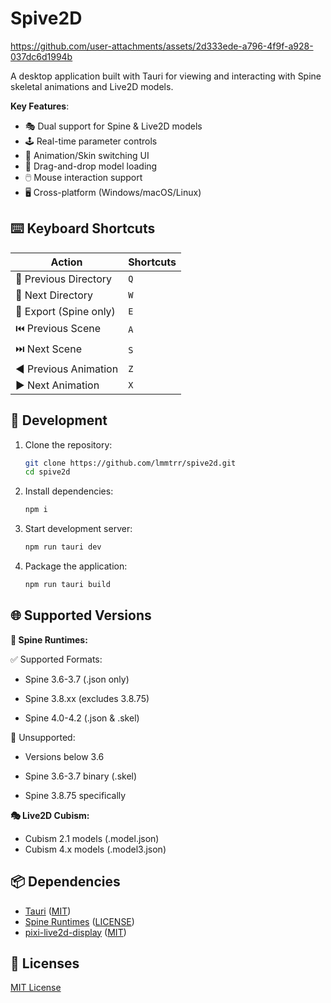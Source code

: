 # Spive2D

https://github.com/user-attachments/assets/2d333ede-a796-4f9f-a928-037dc6d1994b

A desktop application built with Tauri for viewing and interacting with Spine skeletal animations and Live2D models.

**Key Features**:

- 🎭 Dual support for Spine & Live2D models
- 🕹️ Real-time parameter controls
- 🎨 Animation/Skin switching UI
- 📂 Drag-and-drop model loading
- 🖱️ Mouse interaction support
- 🖥️ Cross-platform (Windows/macOS/Linux)

## ⌨️ Keyboard Shortcuts

| Action                 | Shortcuts |
| ---------------------- | --------- |
| 📂 Previous Directory  | `Q`       |
| 📁 Next Directory      | `W`       |
| 💾 Export (Spine only) | `E`       |
| ⏮️ Previous Scene      | `A`       |
| ⏭️ Next Scene          | `S`       |
| ◀️ Previous Animation  | `Z`       |
| ▶️ Next Animation      | `X`       |

## 🚀 Development

1. Clone the repository:

   ```bash
   git clone https://github.com/lmmtrr/spive2d.git
   cd spive2d
   ```

2. Install dependencies:

   ```bash
   npm i
   ```

3. Start development server:

   ```bash
   npm run tauri dev
   ```

4. Package the application:

   ```bash
   npm run tauri build
   ```

## 🌐 Supported Versions

**🦴 Spine Runtimes:**

✅ Supported Formats:

- Spine 3.6-3.7 (.json only)

- Spine 3.8.xx (excludes 3.8.75)

- Spine 4.0-4.2 (.json & .skel)

🚫 Unsupported:

- Versions below 3.6

- Spine 3.6-3.7 binary (.skel)

- Spine 3.8.75 specifically

**🎭 Live2D Cubism:**

- Cubism 2.1 models (.model.json)
- Cubism 4.x models (.model3.json)

## 📦 Dependencies

- [Tauri](https://github.com/tauri-apps/tauri) ([MIT](https://github.com/tauri-apps/tauri/blob/dev/LICENSE_MIT))
- [Spine Runtimes](https://github.com/EsotericSoftware/spine-runtimes) ([LICENSE](https://github.com/EsotericSoftware/spine-runtimes/blob/master/LICENSE))
- [pixi-live2d-display](https://github.com/guansss/pixi-live2d-display) ([MIT](https://github.com/guansss/pixi-live2d-display/blob/master/LICENSE))

## 📄 Licenses

[MIT License](https://github.com/lmmtrr/spive2d/blob/main/LICENSE)

